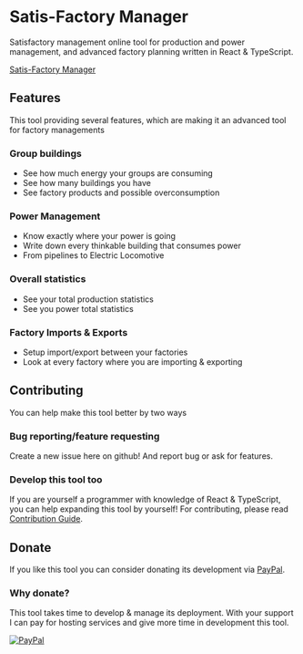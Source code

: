 # Satis-Factory Manager
Satisfactory management online tool for production and power management, and advanced factory planning written in
React & TypeScript.

[Satis-Factory Manager](https://zechy.cz/satisfactory/#/)

## Features
This tool providing several features, which are making it an advanced tool for factory managements

### Group buildings
* See how much energy your groups are consuming
* See how many buildings you have
* See factory products and possible overconsumption

### Power Management
* Know exactly where your power is going
* Write down every thinkable building that consumes power
* From pipelines to Electric Locomotive

### Overall statistics
* See your total production statistics
* See you power total statistics

### Factory Imports & Exports
* Setup import/export between your factories
* Look at every factory where you are importing & exporting

## Contributing
You can help make this tool better by two ways

### Bug reporting/feature requesting
Create a new issue here on github! And report bug or ask for features.

### Develop this tool too
If you are yourself a programmer with knowledge of React & TypeScript, you can help expanding this tool by yourself!
For contributing, please read [Contribution Guide](https://github.com/JZechy/satisfactory-manager/blob/master/CONTRIBUTING.md).

## Donate
If you like this tool you can consider donating its development via 
[PayPal](https://www.paypal.com/donate?hosted_button_id=N7MWMNZ2VZJRN).

### Why donate?
This tool takes time to develop & manage its deployment. With your support I can pay for hosting services and give
more time in development this tool.

[![PayPal](https://www.paypalobjects.com/en_GB/i/btn/btn_donate_LG.gif)](https://www.paypal.com/donate?hosted_button_id=N7MWMNZ2VZJRN)
